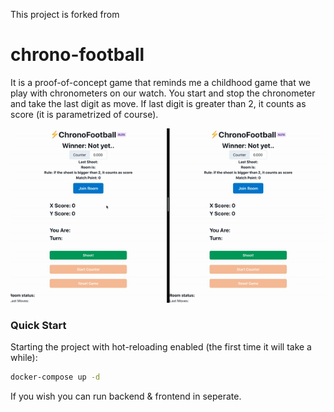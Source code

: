 This project is forked from 

# chrono-football
It is a proof-of-concept game that reminds me a childhood game that we play with chronometers on our watch.
You start and stop the chronometer and take the last digit as move. If last digit is greater than 2, it counts as score (it is parametrized of course).

![](show_game_mini_demonstration.gif)

### Quick Start
Starting the project with hot-reloading enabled
(the first time it will take a while):

```bash
docker-compose up -d
```

If you wish you can run backend & frontend in seperate.


  
